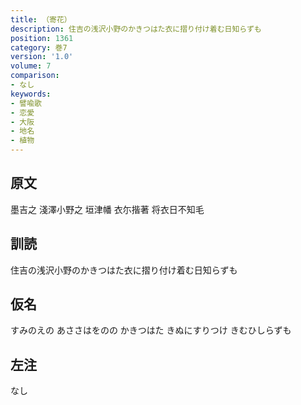 ```yaml
---
title: （寄花）
description: 住吉の浅沢小野のかきつはた衣に摺り付け着む日知らずも
position: 1361
category: 巻7
version: '1.0'
volume: 7
comparison:
- なし
keywords:
- 譬喩歌
- 恋愛
- 大阪
- 地名
- 植物
---
```


## 原文

墨吉之 淺澤小野之 垣津幡 衣尓揩著 将衣日不知毛

## 訓読

住吉の浅沢小野のかきつはた衣に摺り付け着む日知らずも

## 仮名

すみのえの あささはをのの かきつはた きぬにすりつけ きむひしらずも

## 左注

なし
